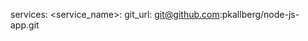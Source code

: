 <!-- post: building-your-service_git-url -->


services:
    &#60;service_name&#62;:
        git_url: git@github.com:pkallberg/node-js-app.git
